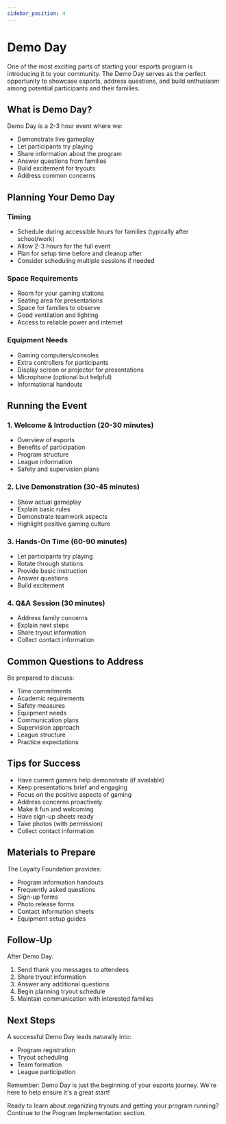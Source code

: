 ```yaml
---
sidebar_position: 4
---
```


# Demo Day

One of the most exciting parts of starting your esports program is introducing it to your community. The Demo Day serves as the perfect opportunity to showcase esports, address questions, and build enthusiasm among potential participants and their families.

## What is Demo Day?

Demo Day is a 2-3 hour event where we:
- Demonstrate live gameplay
- Let participants try playing
- Share information about the program
- Answer questions from families
- Build excitement for tryouts
- Address common concerns

## Planning Your Demo Day

### Timing
- Schedule during accessible hours for families (typically after school/work)
- Allow 2-3 hours for the full event
- Plan for setup time before and cleanup after
- Consider scheduling multiple sessions if needed

### Space Requirements
- Room for your gaming stations
- Seating area for presentations
- Space for families to observe
- Good ventilation and lighting
- Access to reliable power and internet

### Equipment Needs
- Gaming computers/consoles
- Extra controllers for participants
- Display screen or projector for presentations
- Microphone (optional but helpful)
- Informational handouts

## Running the Event

### 1. Welcome & Introduction (20-30 minutes)
- Overview of esports
- Benefits of participation
- Program structure
- League information
- Safety and supervision plans

### 2. Live Demonstration (30-45 minutes)
- Show actual gameplay
- Explain basic rules
- Demonstrate teamwork aspects
- Highlight positive gaming culture

### 3. Hands-On Time (60-90 minutes)
- Let participants try playing
- Rotate through stations
- Provide basic instruction
- Answer questions
- Build excitement

### 4. Q&A Session (30 minutes)
- Address family concerns
- Explain next steps
- Share tryout information
- Collect contact information

## Common Questions to Address

Be prepared to discuss:
- Time commitments
- Academic requirements
- Safety measures
- Equipment needs
- Communication plans
- Supervision approach
- League structure
- Practice expectations

## Tips for Success

- Have current gamers help demonstrate (if available)
- Keep presentations brief and engaging
- Focus on the positive aspects of gaming
- Address concerns proactively
- Make it fun and welcoming
- Have sign-up sheets ready
- Take photos (with permission)
- Collect contact information

## Materials to Prepare

The Loyalty Foundation provides:
- Program information handouts
- Frequently asked questions
- Sign-up forms
- Photo release forms
- Contact information sheets
- Equipment setup guides

## Follow-Up

After Demo Day:
1. Send thank you messages to attendees
2. Share tryout information
3. Answer any additional questions
4. Begin planning tryout schedule
5. Maintain communication with interested families

## Next Steps

A successful Demo Day leads naturally into:
- Program registration
- Tryout scheduling
- Team formation
- League participation

Remember: Demo Day is just the beginning of your esports journey. We're here to help ensure it's a great start!

Ready to learn about organizing tryouts and getting your program running? Continue to the Program Implementation section.